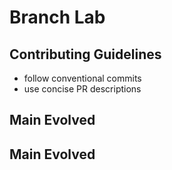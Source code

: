 # Branch Lab
## Contributing Guidelines
- follow conventional commits
- use concise PR descriptions
## Main Evolved
## Main Evolved
